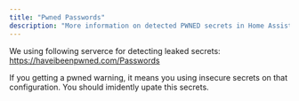 ```yaml
---
title: "Pwned Passwords"
description: "More information on detected PWNED secrets in Home Assistant."
---
```


We using following serverce for detecting leaked secrets: https://haveibeenpwned.com/Passwords

If you getting a pwned warning, it means you using insecure secrets on that configuration.
You should imidently upate this secrets.
